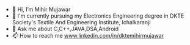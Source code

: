 - 👋 Hi, I’m Mihir Mujawar 
- 👀 I'm currently pursuing my Electronics Engineering degree in DKTE Society's Textile And Engineering Institute, Ichalkaranji 
- 🌱 Ask me about C,C++,JAVA,DSA,Android 
- 📫 How to reach me www.linkedin.com/in/dktemihirmujawar

<!---
Mihir-09/Mihir-09 is a ✨ special ✨ repository because its `README.md` (this file) appears on your GitHub profile.
You can click the Preview link to take a look at your changes.
--->
